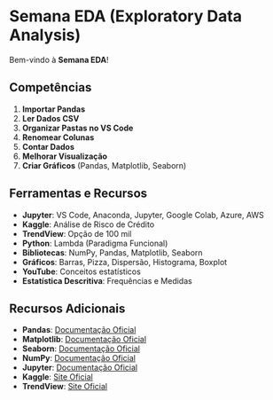 # Semana EDA (Exploratory Data Analysis) 

Bem-vindo à **Semana EDA**! 

## Competências

1. **Importar Pandas**
2. **Ler Dados CSV**
3. **Organizar Pastas no VS Code**
4. **Renomear Colunas**
5. **Contar Dados**
6. **Melhorar Visualização**
7. **Criar Gráficos** (Pandas, Matplotlib, Seaborn)

## Ferramentas e Recursos

- **Jupyter**: VS Code, Anaconda, Jupyter, Google Colab, Azure, AWS
- **Kaggle**: Análise de Risco de Crédito
- **TrendView**: Opção de 100 mil
- **Python**: Lambda (Paradigma Funcional)
- **Bibliotecas**: NumPy, Pandas, Matplotlib, Seaborn
- **Gráficos**: Barras, Pizza, Dispersão, Histograma, Boxplot
- **YouTube**: Conceitos estatísticos
- **Estatística Descritiva**: Frequências e Medidas


## Recursos Adicionais

- **Pandas**: [Documentação Oficial](https://pandas.pydata.org/docs/)
- **Matplotlib**: [Documentação Oficial](https://matplotlib.org/stable/contents.html)
- **Seaborn**: [Documentação Oficial](https://seaborn.pydata.org/)
- **NumPy**: [Documentação Oficial](https://numpy.org/doc/stable/)
- **Jupyter**: [Documentação Oficial](https://jupyter.org/documentation)
- **Kaggle**: [Site Oficial](https://www.kaggle.com/)
- **TrendView**: [Site Oficial](https://www.trendview.com/)
